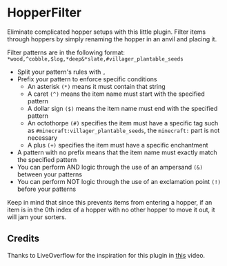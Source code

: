 # HopperFilter
Eliminate complicated hopper setups with this little plugin. Filter items through hoppers by simply renaming the hopper in an anvil and placing it.

Filter patterns are in the following format: `*wood,^cobble,$log,*deep&*slate,#villager_plantable_seeds`

- Split your pattern's rules with `,`
- Prefix your pattern to enforce specific conditions
  - An asterisk `(*)` means it must contain that string
  - A caret `(^)` means the item name must start with the specified pattern
  - A dollar sign `($)` means the item name must end with the specified pattern
  - An octothorpe `(#)` specifies the item must have a specific tag such as `#minecraft:villager_plantable_seeds`, the `minecraft:` part is not necessary
  - A plus `(+)` specifies the item must have a specific enchantment
- A pattern with no prefix means that the item name must exactly match the specified pattern
- You can perform AND logic through the use of an ampersand `(&)` between your patterns
- You can perform NOT logic through the use of an exclamation point `(!)` before your patterns

Keep in mind that since this prevents items from entering a hopper, if an item is in the 0th index of a hopper with no other hopper to move it out, it will jam your sorters.

## Credits
Thanks to LiveOverflow for the inspiration for this plugin in [this](https://youtu.be/Gi2PPBCEHuM?t=224) video.